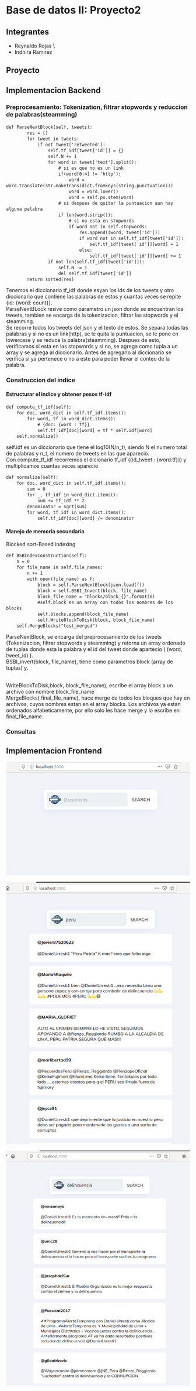 # Base de datos II: Proyecto2
## Integrantes
- Reynaldo Rojas \
- Indhira Ramirez

## Proyecto

## Implementacion Backend
### Preprocesamiento: Tokenization, filtrar stopwords y reduccion de palabras(steamming)
~~~
def ParseNextBlock(self, tweets):
        res = []
        for tweet in tweets:
            if not tweet['retweeted']:
                self.tf_idf[tweet['id']] = {}
                self.N += 1
                for word in tweet['text'].split():
                	# si es que no es un link
                    if(word[0:4] != 'http'):
                        word = word.translate(str.maketrans(dict.fromkeys(string.punctuation)))
                        word = word.lower()
                        word = self.ps.stem(word)
                    # si despues de quitar la puntuacion aun hay alguna palabra
                    if len(word.strip()):
                    	# si no esta en stopwords
                        if word not in self.stopwords:
                            res.append((word, tweet['id']))
                            if word not in self.tf_idf[tweet['id']]:
                                self.tf_idf[tweet['id']][word] = 1
                            else:
                                self.tf_idf[tweet['id']][word] += 1
                if not len(self.tf_idf[tweet['id']]):
                    self.N -= 1
                    del self.tf_idf[tweet['id']]
        return sorted(res)
~~~

Tenemos el diccionario tf_idf donde esyan los ids de los tweets y otro diccionario que contiene las palabras de estos y cuantas veces se repite {id: {word: count}}.
\
ParseNextBLock resive como parametro un json donde se encuentran los tweets, tambien se encarga de la tokenizacion, filtrar las stopwords y el steamming.
\
Se recorre todos los tweets del json y el texto de estos. Se separa todas las palabras y si no es un link(http), se le quita la puntuacion, se le pone en lowercase y se reduce la palabra(steamming). Despues de esto, verificamos si esta en las stopwords y si no, se agrega como tupla a un array y se agrega al diccionario. Antes de agregarlo al diccionario se verifica si ya pertenece o no a este para poder llevar el conteo de la palabra. 

### Construccion del indice
#### Estructurar el indice y obtener pesos tf-idf
~~~
def compute_tf_idf(self):
    for doc, word_dict in self.tf_idf.items():
        for word, tf in word_dict.items():
       		# {doc: {word : tf}}
            self.tf_idf[doc][word] = tf * self.idf[word]
    self.normalize()
~~~
self.idf es un diccionario que tiene el log10(N/n_t), siendo N el numero total de palabras y n_t, el numero de tweets en las que aparecio.
\
Con compute_tf_idf recorremos el dicionario tf_idf ({id_tweet : {word:tf}}) y multiplicamos cuantas veces aparecio 
~~~
def normalize(self):
    for doc, word_dict in self.tf_idf.items():
        sum = 0
        for _, tf_idf in word_dict.items():
            sum += tf_idf ** 2
        denominator = sqrt(sum)
        for word, tf_idf in word_dict.items():
            self.tf_idf[doc][word] /= denominator
~~~
#### Manejo de memoria secundaria
Blocked sort-Based indexing
~~~
def BSBIndexConstruction(self):
    n = 0
    for file_name in self.file_names:
        n += 1
        with open(file_name) as f:
            block = self.ParseNextBlock(json.load(f))
            block = self.BSBI_Invert(block, file_name)
            block_file_name = "blocks/block_{}".format(n)
            #self.block es un array con todos los nombres de los blocks
            self.blocks.append(block_file_name)
            self.WriteBlockToDisk(block, block_file_name)
    self.MergeBlocks("test_merged")
~~~

ParseNextBlock, se encarga del preprocesamiento de los tweets (Tokenizacion, filtrar stopwords y steamming) y retorna un array ordenado de tuplas donde esta la palabra y el id del tweet donde apartecio ( (word, tweet_id) ).
\
BSBI\_invert(block, file\_name), tiene como parametros block (array de tuplas) y.

\
WriteBlockToDisk,block, block\_file\_name), escribe el array block a un archivo con nombre block_file_name
\
MergeBlocks( final\_file\_name), hace merge de todos los bloques que hay en archivos, cuyos nombres estan en el array blocks. Los archivos ya estan ordenados alfabeticamente, por ello solo les hace merge y lo escribe en final\_file\_name.

### Consultas

## Implementacion Frontend
![](images/ph1.png)

![](images/ph2.png)

![](images/ph3.png)
